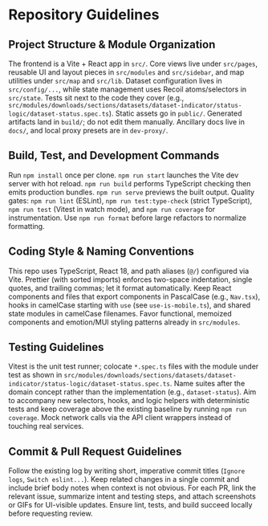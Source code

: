 # Repository Guidelines

## Project Structure & Module Organization

The frontend is a Vite + React app in `src/`. Core views live under `src/pages`, reusable UI and layout pieces in `src/modules` and `src/sidebar`, and map utilities under `src/map` and `src/lib`. Dataset configuration lives in `src/config/...`, while state management uses Recoil atoms/selectors in `src/state`. Tests sit next to the code they cover (e.g., `src/modules/downloads/sections/datasets/dataset-indicator/status-logic/dataset-status.spec.ts`). Static assets go in `public/`. Generated artifacts land in `build/`; do not edit them manually. Ancillary docs live in `docs/`, and local proxy presets are in `dev-proxy/`.

## Build, Test, and Development Commands

Run `npm install` once per clone. `npm run start` launches the Vite dev server with hot reload. `npm run build` performs TypeScript checking then emits production bundles. `npm run serve` previews the built output. Quality gates: `npm run lint` (ESLint), `npm run test:type-check` (strict TypeScript), `npm run test` (Vitest in watch mode), and `npm run coverage` for instrumentation. Use `npm run format` before large refactors to normalize formatting.

## Coding Style & Naming Conventions

This repo uses TypeScript, React 18, and path aliases (`@/`) configured via Vite. Prettier (with sorted imports) enforces two-space indentation, single quotes, and trailing commas; let it format automatically. Keep React components and files that export components in PascalCase (e.g., `Nav.tsx`), hooks in camelCase starting with `use` (see `use-is-mobile.ts`), and shared state modules in camelCase filenames. Favor functional, memoized components and emotion/MUI styling patterns already in `src/modules`.

## Testing Guidelines

Vitest is the unit test runner; colocate `*.spec.ts` files with the module under test as shown in `src/modules/downloads/sections/datasets/dataset-indicator/status-logic/dataset-status.spec.ts`. Name suites after the domain concept rather than the implementation (e.g., `dataset-status`). Aim to accompany new selectors, hooks, and logic helpers with deterministic tests and keep coverage above the existing baseline by running `npm run coverage`. Mock network calls via the API client wrappers instead of touching real services.

## Commit & Pull Request Guidelines

Follow the existing log by writing short, imperative commit titles (`Ignore logs`, `Switch eslint...`). Keep related changes in a single commit and include brief body notes when context is not obvious. For each PR, link the relevant issue, summarize intent and testing steps, and attach screenshots or GIFs for UI-visible updates. Ensure lint, tests, and build succeed locally before requesting review.
